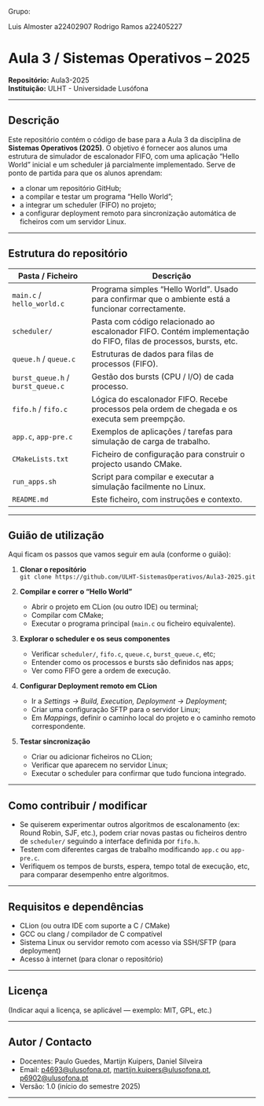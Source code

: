 

Grupo:

Luis Almoster a22402907
Rodrigo Ramos a22405227



# Aula 3 / Sistemas Operativos – 2025  
**Repositório:** Aula3-2025  
**Instituição:** ULHT  - Universidade Lusófona


---

## Descrição

Este repositório contém o código de base para a Aula 3 da disciplina de **Sistemas Operativos (2025)**. O objetivo é fornecer aos alunos uma estrutura de simulador de escalonador FIFO, com uma aplicação “Hello World” inicial e um scheduler já parcialmente implementado. Serve de ponto de partida para que os alunos aprendam:

- a clonar um repositório GitHub;  
- a compilar e testar um programa “Hello World”;  
- a integrar um scheduler (FIFO) no projeto;  
- a configurar deployment remoto para sincronização automática de ficheiros com um servidor Linux.

---

## Estrutura do repositório

| Pasta / Ficheiro | Descrição |
|------------------|-----------|
| `main.c` / `hello_world.c` | Programa simples “Hello World”. Usado para confirmar que o ambiente está a funcionar correctamente. |
| `scheduler/` | Pasta com código relacionado ao escalonador FIFO. Contém implementação do FIFO, filas de processos, bursts, etc. |
| `queue.h` / `queue.c` | Estruturas de dados para filas de processos (FIFO). |
| `burst_queue.h` / `burst_queue.c` | Gestão dos bursts (CPU / I/O) de cada processo. |
| `fifo.h` / `fifo.c` | Lógica do escalonador FIFO. Recebe processos pela ordem de chegada e os executa sem preempção. |
| `app.c`, `app-pre.c` | Exemplos de aplicações / tarefas para simulação de carga de trabalho. |
| `CMakeLists.txt` | Ficheiro de configuração para construir o projecto usando CMake. |
| `run_apps.sh` | Script para compilar e executar a simulação facilmente no Linux. |
| `README.md` | Este ficheiro, com instruções e contexto. |

---

## Guião de utilização

Aqui ficam os passos que vamos seguir em aula (conforme o guião):

1. **Clonar o repositório**  
   `git clone https://github.com/ULHT-SistemasOperativos/Aula3-2025.git`

2. **Compilar e correr o “Hello World”**  
   - Abrir o projeto em CLion (ou outro IDE) ou terminal;  
   - Compilar com CMake;  
   - Executar o programa principal (`main.c` ou ficheiro equivalente).  

3. **Explorar o scheduler e os seus componentes**  
   - Verificar `scheduler/`, `fifo.c`, `queue.c`, `burst_queue.c`, etc;  
   - Entender como os processos e bursts são definidos nas apps;  
   - Ver como FIFO gere a ordem de execução.  

4. **Configurar Deployment remoto em CLion**  
   - Ir a *Settings → Build, Execution, Deployment → Deployment*;  
   - Criar uma configuração SFTP para o servidor Linux;  
   - Em *Mappings*, definir o caminho local do projeto e o caminho remoto correspondente.  

5. **Testar sincronização**  
   - Criar ou adicionar ficheiros no CLion;  
   - Verificar que aparecem no servidor Linux;  
   - Executar o scheduler para confirmar que tudo funciona integrado.  

---

## Como contribuir / modificar

- Se quiserem experimentar outros algoritmos de escalonamento (ex: Round Robin, SJF, etc.), podem criar novas pastas ou ficheiros dentro de `scheduler/` seguindo a interface definida por `fifo.h`.  
- Testem com diferentes cargas de trabalho modificando `app.c` ou `app-pre.c`.  
- Verifiquem os tempos de bursts, espera, tempo total de execução, etc, para comparar desempenho entre algoritmos.

---

## Requisitos e dependências

- CLion (ou outra IDE com suporte a C / CMake)  
- GCC ou clang / compilador de C compatível  
- Sistema Linux ou servidor remoto com acesso via SSH/SFTP (para deployment)  
- Acesso à internet (para clonar o repositório)  

---

## Licença

(Indicar aqui a licença, se aplicável — exemplo: MIT, GPL, etc.)

---

## Autor / Contacto

- Docentes: Paulo Guedes, Martijn Kuipers, Daniel Silveira
- Email: p4693@ulusofona.pt, martijn.kuipers@ulusofona.pt, p6902@ulusofona.pt
- Versão: 1.0 (início do semestre 2025)

---

